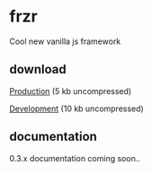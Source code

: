 # frzr
Cool new vanilla js framework

## download

[Production](http://frzrjs.github.io/frzr/dist/frzr.min.js) (5 kb uncompressed)

[Development](http://frzrjs.github.io/frzr/dist/frzr.js) (10 kb uncompressed)

## documentation
0.3.x documentation coming soon..
